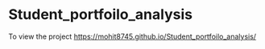 # Student_portfoilo_analysis
 To view the project
 https://mohit8745.github.io/Student_portfoilo_analysis/ 
